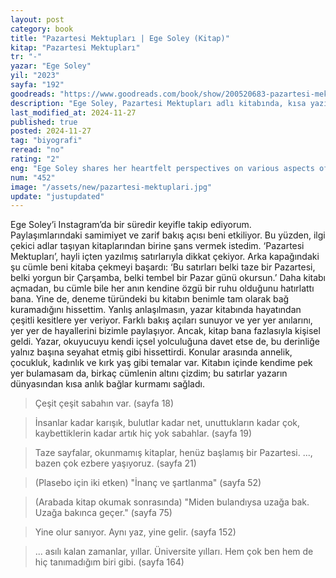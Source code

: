 ```yaml
---
layout: post
category: book
title: "Pazartesi Mektupları | Ege Soley (Kitap)"
kitap: "Pazartesi Mektupları"
tr: "-"
yazar: "Ege Soley"
yil: "2023"
sayfa: "192"
goodreads: "https://www.goodreads.com/book/show/200520683-pazartesi-mektuplar"
description: "Ege Soley, Pazartesi Mektupları adlı kitabında, kısa yazılarıyla okuyucusuna samimi ve içten bir dünya sunuyor."
last_modified_at: 2024-11-27
published: true
posted: 2024-11-27
tag: "biyografi"
reread: "no"
rating: "2"
eng: "Ege Soley shares her heartfelt perspectives on various aspects of life in her book Pazartesi Mektupları."
num: "452"
image: "/assets/new/pazartesi-mektuplari.jpg"
update: "justupdated"
---
```


Ege Soley’i Instagram’da bir süredir keyifle takip ediyorum. Paylaşımlarındaki samimiyet ve zarif bakış açısı beni etkiliyor. Bu yüzden, ilgi çekici adlar taşıyan kitaplarından birine şans vermek istedim. ‘Pazartesi Mektupları’, hayli içten yazılmış satırlarıyla dikkat çekiyor. Arka kapağındaki şu cümle beni kitaba çekmeyi başardı: ‘Bu satırları belki taze bir Pazartesi, belki yorgun bir Çarşamba, belki tembel bir Pazar günü okursun.’ Daha kitabı açmadan, bu cümle bile her anın kendine özgü bir ruhu olduğunu hatırlattı bana. Yine de, deneme türündeki bu kitabın benimle tam olarak bağ kuramadığını hissettim. Yanlış anlaşılmasın, yazar kitabında hayatından çeşitli kesitlere yer veriyor. Farklı bakış açıları sunuyor ve yer yer anılarını, yer yer de hayallerini bizimle paylaşıyor. Ancak, kitap bana fazlasıyla kişisel geldi. Yazar, okuyucuyu kendi içsel yolculuğuna davet etse de, bu derinliğe yalnız başına seyahat etmiş gibi hissettirdi. Konular arasında annelik, çocukluk, kadınlık ve kırk yaş gibi temalar var. Kitabın içinde kendime pek yer bulamasam da, birkaç cümlenin altını çizdim; bu satırlar yazarın dünyasından kısa anlık bağlar kurmamı sağladı.

> Çeşit çeşit sabahın var. (sayfa 18)

> İnsanlar kadar karışık, bulutlar kadar net, unuttukların kadar çok, kaybettiklerin kadar artık hiç yok sabahlar. (sayfa 19)

> Taze sayfalar, okunmamış kitaplar, henüz başlamış bir Pazartesi. ..., bazen çok ezbere yaşıyoruz. (sayfa 21)

> (Plasebo için iki etken) "İnanç ve şartlanma" (sayfa 52)

> (Arabada kitap okumak sonrasında) "Miden bulandıysa uzağa bak. Uzağa bakınca geçer." (sayfa 75)

> Yine olur sanıyor. Aynı yaz, yine gelir. (sayfa 152)

> ... asılı kalan zamanlar, yıllar. Üniversite yılları. Hem çok ben hem de hiç tanımadığım biri gibi. (sayfa 164)
